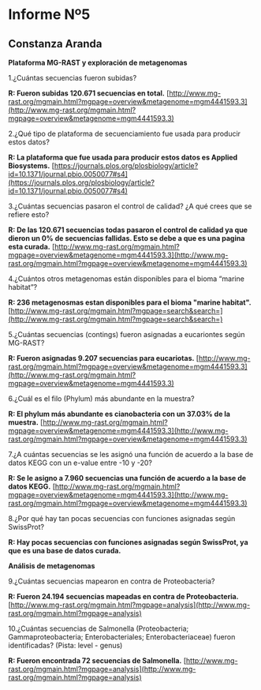# Informe Nº5 #

## Constanza Aranda ##

**Plataforma MG-RAST y exploración de metagenomas**

1.¿Cuántas secuencias fueron subidas?

**R: Fueron subidas 120.671 secuencias en total.**
[http://www.mg-rast.org/mgmain.html?mgpage=overview&metagenome=mgm4441593.3](http://www.mg-rast.org/mgmain.html?mgpage=overview&metagenome=mgm4441593.3)

2.¿Qué tipo de plataforma de secuenciamiento fue usada para producir estos datos?

**R: La plataforma que fue usada para producir estos datos es Applied Biosystems.** [https://journals.plos.org/plosbiology/article?id=10.1371/journal.pbio.0050077#s4](https://journals.plos.org/plosbiology/article?id=10.1371/journal.pbio.0050077#s4)

3.¿Cuántas secuencias pasaron el control de calidad? ¿A qué crees que se refiere esto?

**R: De las 120.671 secuencias todas pasaron el control de calidad ya que dieron un 0% de secuencias fallidas. Esto se debe a que es una pagina esta curada.** [http://www.mg-rast.org/mgmain.html?mgpage=overview&metagenome=mgm4441593.3](http://www.mg-rast.org/mgmain.html?mgpage=overview&metagenome=mgm4441593.3)

4.¿Cuántos otros metagenomas están disponibles para el bioma “marine habitat”?
 
**R: 236 metagenosmas estan disponibles para el bioma "marine habitat".**
[http://www.mg-rast.org/mgmain.html?mgpage=search&search=](http://www.mg-rast.org/mgmain.html?mgpage=search&search=)

5.¿Cuántas secuencias (contings) fueron asignadas a eucariontes según MG-RAST?

**R: Fueron asignadas 9.207 secuencias para eucariotas.**
[http://www.mg-rast.org/mgmain.html?mgpage=overview&metagenome=mgm4441593.3](http://www.mg-rast.org/mgmain.html?mgpage=overview&metagenome=mgm4441593.3)

6.¿Cuál es el filo (Phylum) más abundante en la muestra?

**R: El phylum más abundante es cianobacteria con un 37.03% de la muestra.** [http://www.mg-rast.org/mgmain.html?mgpage=overview&metagenome=mgm4441593.3](http://www.mg-rast.org/mgmain.html?mgpage=overview&metagenome=mgm4441593.3) 

7.¿A cuántas secuencias se les asignó una función de acuerdo a la base de datos KEGG con un e-value entre -10 y -20?

**R: Se le asigno a 7.960 secuencias una función de acuerdo a la base de datos KEGG.** [http://www.mg-rast.org/mgmain.html?mgpage=overview&metagenome=mgm4441593.3](http://www.mg-rast.org/mgmain.html?mgpage=overview&metagenome=mgm4441593.3)

8.¿Por qué hay tan pocas secuencias con funciones asignadas según SwissProt?

**R: Hay pocas secuencias con funciones asignadas según SwissProt, ya que es una base de datos curada.**
 
**Análisis de metagenomas**

9.¿Cuántas secuencias mapearon en contra de Proteobacteria?

**R: Fueron 24.194 secuencias mapeadas en contra de Proteobacteria.** [http://www.mg-rast.org/mgmain.html?mgpage=analysis](http://www.mg-rast.org/mgmain.html?mgpage=analysis)

10.¿Cuántas secuencias de Salmonella (Proteobacteria; Gammaproteobacteria; Enterobacteriales; Enterobacteriaceae) fueron identificadas? (Pista: level - genus)

**R: Fueron encontrada 72 secuencias de Salmonella.**  [http://www.mg-rast.org/mgmain.html?mgpage=analysis](http://www.mg-rast.org/mgmain.html?mgpage=analysis)

